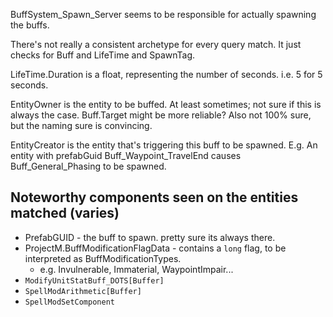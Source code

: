 BuffSystem_Spawn_Server seems to be responsible for actually spawning the buffs.

There's not really a consistent archetype for every query match.
It just checks for Buff and LifeTime and SpawnTag.

LifeTime.Duration is a float, representing the number of seconds. i.e. 5 for 5 seconds.

EntityOwner is the entity to be buffed. At least sometimes; not sure if this is always the case.
Buff.Target might be more reliable? Also not 100% sure, but the naming sure is convincing.

EntityCreator is the entity that's triggering this buff to be spawned.
E.g. An entity with prefabGuid Buff_Waypoint_TravelEnd causes Buff_General_Phasing to be spawned.

## Noteworthy components seen on the entities matched (varies)

- PrefabGUID - the buff to spawn. pretty sure its always there.
- ProjectM.BuffModificationFlagData - contains a `long` flag, to be interpreted as BuffModificationTypes.
  - e.g. Invulnerable, Immaterial, WaypointImpair...
- `ModifyUnitStatBuff_DOTS[Buffer]`
- `SpellModArithmetic[Buffer]`
- `SpellModSetComponent`
